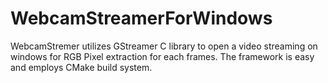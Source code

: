 # WebcamStreamerForWindows
WebcamStremer utilizes GStreamer C library to open a video streaming on windows for RGB Pixel extraction for each frames. The framework is easy and employs CMake build system.
